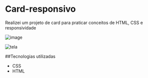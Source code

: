 # Card-responsivo
Realizei um projeto de card para praticar conceitos de HTML, CSS e responsividade


![image](https://user-images.githubusercontent.com/127905683/230744280-8924eb66-de0f-4883-8a73-d4ae46740052.png)


![tela](https://user-images.githubusercontent.com/127905683/230744373-0a4ddd77-2ba8-48c8-a082-f77a16057627.gif)


##Tecnologias utilizadas
- CSS
- HTML
